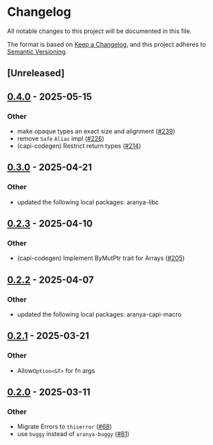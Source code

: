 # Changelog

All notable changes to this project will be documented in this file.

The format is based on [Keep a Changelog](https://keepachangelog.com/en/1.0.0/),
and this project adheres to [Semantic Versioning](https://semver.org/spec/v2.0.0.html).

## [Unreleased]

## [0.4.0](https://github.com/aranya-project/aranya-core/compare/aranya-capi-core-v0.3.0...aranya-capi-core-v0.4.0) - 2025-05-15

### Other

- make opaque types an exact size and alignment ([#239](https://github.com/aranya-project/aranya-core/pull/239))
- remove `Safe` `Alias` impl ([#226](https://github.com/aranya-project/aranya-core/pull/226))
- (capi-codegen) Restrict return types ([#214](https://github.com/aranya-project/aranya-core/pull/214))

## [0.3.0](https://github.com/aranya-project/aranya-core/compare/aranya-capi-core-v0.2.3...aranya-capi-core-v0.3.0) - 2025-04-21

### Other

- updated the following local packages: aranya-libc

## [0.2.3](https://github.com/aranya-project/aranya-core/compare/aranya-capi-core-v0.2.2...aranya-capi-core-v0.2.3) - 2025-04-10

### Other

- (capi-codegen) Implement ByMutPtr trait for Arrays ([#205](https://github.com/aranya-project/aranya-core/pull/205))

## [0.2.2](https://github.com/aranya-project/aranya-core/compare/aranya-capi-core-v0.2.1...aranya-capi-core-v0.2.2) - 2025-04-07

### Other

- updated the following local packages: aranya-capi-macro

## [0.2.1](https://aranya.github.com/aranya-project/aranya-core/compare/aranya-capi-core-v0.2.0...aranya-capi-core-v0.2.1) - 2025-03-21

### Other

- Allow`Option<&T>` for fn args

## [0.2.0](https://github.com/aranya-project/aranya-core/compare/aranya-capi-core-v0.1.0...aranya-capi-core-v0.2.0) - 2025-03-11

### Other

- Migrate Errors to `thiserror` ([#68](https://github.com/aranya-project/aranya-core/pull/68))
- use `buggy` instead of `aranya-buggy` ([#81](https://github.com/aranya-project/aranya-core/pull/81))
